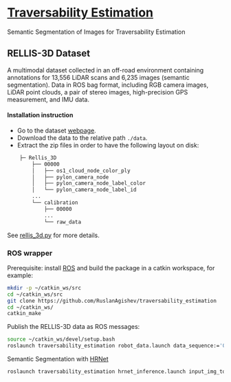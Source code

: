 # [Traversability Estimation](https://docs.google.com/document/d/1ZKGbDJ3xky1IdwFRN3pk5FYKq3wiQ5QcbyBPlOGammw/edit?usp=sharing)

Semantic Segmentation of Images for Traversability Estimation

## <a name="rellis3d">RELLIS-3D Dataset</a>

A multimodal dataset collected in an off-road environment containing annotations
for 13,556 LiDAR scans and 6,235 images (semantic segmentation).
Data in ROS bag format, including RGB camera images, LiDAR point clouds, a pair of stereo images,
high-precision GPS measurement, and IMU data.

#### Installation instruction

 - Go to the dataset [webpage](https://unmannedlab.github.io/research/RELLIS-3D). 
 - Download the data to the relative path `./data`.
 - Extract the zip files in order to have the following layout on disk:
 
```bash
    ├─ Rellis_3D
        ├── 00000
        │   ├── os1_cloud_node_color_ply
        │   ├── pylon_camera_node
        │   ├── pylon_camera_node_label_color
        │   └── pylon_camera_node_label_id
        ...
        └── calibration
            ├── 00000
            ...
            └── raw_data
```


See [rellis_3d.py](./src/traversability_estimation/rellis_3d.py) for more details.

### ROS wrapper

Prerequisite: install [ROS](http://wiki.ros.org/ROS/Installation)
and build the package in a catkin workspace, for example:

```bash
mkdir -p ~/catkin_ws/src
cd ~/catkin_ws/src
git clone https://github.com/RuslanAgishev/traversability_estimation
cd ~/catkin_ws/
catkin_make
```

Publish the RELLIS-3D data as ROS messages:
```bash
source ~/catkin_ws/devel/setup.bash
roslaunch traversability_estimation robot_data.launch data_sequence:='00000'
```

Semantic Segmentation with
[HRNet](https://github.com/unmannedlab/RELLIS-3D/tree/main/benchmarks/HRNet-Semantic-Segmentation-HRNet-OCR)
```bash
roslaunch traversability_estimation hrnet_inference.launch input_img_topic:=/robot_data/rgb/compressed
```